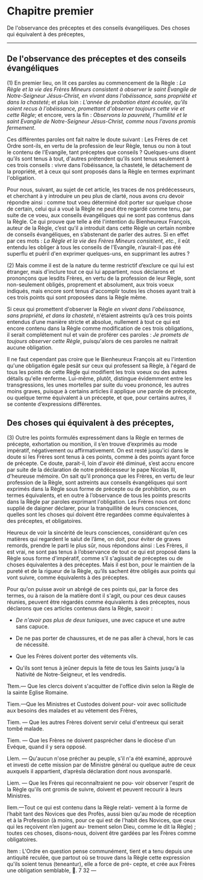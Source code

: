 # Chapitre premier

De l'observance des préceptes et des conseils évangéliques. Des choses qui équivalent à des préceptes,

***

## De l'observance des préceptes et des conseils évangéliques

(1) En premier lieu, on lit ces paroles au commencement de la Règle : *La Règle et la vie des Frères Mineurs consistent à observer le saint Evangile de Notre-Seigneur Jésus-Christ, en vivant dans l'obéissance, sans propriété et dans la chasteté*; et plus loin : *L'année de probation étant écoulée, qu'ils soient recus à l'obéissance, promettant d'observer toujours cette vie et cette Règle*; et encore, vers la fin : *Observons la pauvreté, l'humilité et le saint Evangile de Notre-Seigneur Jésus-Christ, comme nous l'avons promis fermement*. 

Ces différentes paroles ont fait naitre le doute suivant : Les Frères de cet Ordre sont-ils, en vertu de la profession de leur Règle, tenus ou non à tout le contenu de l'Evangile, tant préceptes que conseils ? Quelques-uns disent qu’ils sont tenus à tout, d'autres prétendent qu’ils sont tenus seulement à ces trois conseils : vivre dans l’obéissance, la chasteté, le détachement de la propriété, et à ceux qui sont proposés dans la Règle en termes exprimant l'obligation.

Pour nous, suivant, au sujet de cet article, les traces de nos prédécesseurs, et cherchant à y introduire un peu plus de clarté, nous avons cru devoir répondre ainsi : comme tout voeu déterminé doit porter sur quelque chose de certain, celui qui a voué la Règle ne peut être regardé comme tenu, par suite de ce voeu, aux conseils évangéliques qui ne sont pas contenus dans la Règle. Ce qui prouve que telle a été l'intention du Bienheureux François, auteur de la Règle, c’est qu'il a introduit dans cette Règle un certain nombre de conseils évangéliques, en s’abstenant de parler des autres. Si en effet par ces mots : *La Règle et la vie des Frères Mineurs consistent, etc.*, il eût entendu les obliger à tous les conseils de l'Evangile, n’aurait-il pas été superflu et puéril d'en exprimer quelques-uns, en supprimant les autres ?

(2) Mais comme il est de la nature du terme restrictif d’exclure ce qui lui est étranger, mais d'inclure tout ce qui lui appartient, nous déclarons et prononçons que lesdits Frères, en vertu de la profession de leur Règle, sont non-seulement obligés, proprement et absolument, aux trois voeux indiqués, mais encore sont tenus d'accomplir toutes les choses ayant trait à ces trois points qui sont proposées dans la Règle même.

Si ceux qui promettent d'observer la Règle *en vivant dans l'obéissance, sans propriété, et dans la chasteté*, n'étaient astreints qu’à ces trois points entendus d’une manière stricte et absolue, nullement à tout ce qui est encore contenu dans la Règle comme modification de ces trois obligations, il serait complétement nul et vain de proférer ces paroles : *Je promets de toujours observer cette Règle*, puisqu'alors de ces paroles ne naitrait aucune obligation. 

Il ne faut cependant pas croire que le Bienheureux François ait eu l'intention qu'une obligation égale pesât sur ceux qui professent sa Règle, à l'égard de tous les points de cette Règle qui modifient les trois voeux ou des autres détails qu'elle renferme. Lui-même, plutôt, distingue évidemment entre les transgressions, les unes mortelles par suite du voeu prononcé, les autres moins graves, puisque à certains articles il applique une parole de précepte, ou quelque terme équivalent à un précepte, et que, pour certains autres, il se contente d’expressions différentes.

## Des choses qui équivalent à des préceptes,

(3) Outre les points formulés expressément dans la Règle en termes de précepte, exhortation ou monition, il s’en trouve d’exprimés au mode impératif, négativement ou affirmativement. On est resté jusqu'ici dans le doute si les Frères sont tenus à ces points, comme à des points ayant force de précepte. Ce doute, parait-il, loin d'avoir été diminué, s’est accru encore par suite de la déclaration de notre prédécesseur le pape Nicolas III, d'heureuse mémoire. On sait qu’il prononça que les Frères, en vertu de leur profession de la Règle, sont astreints aux conseils évangéliques qui sont exprimés dans la Règle sous forme de précepte ou de prohibition, ou en termes équivalents, et en outre à l’observance de tous les points prescrits dans la Règle par paroles exprimant l'obligation. Les Frères nous ont donc supplié de daigner déclarer, pour la tranquillité de leurs consciences, quelles sont les choses qui doivent être regardées comme équivalentes à des préceptes, et obligatoires.

Heureux de voir la sincérité de leurs consciences, considérant qu’en ces matières qui regardent le salut de l’âme, on doit, pour éviter de graves remords, prendre le parti le plus sûr, nous répondons ainsi : Les Frères, il est vrai, ne sont pas tenus à l’observance de tout ce qui est proposé dans la Règle sous forme d'impératif, comme s’il s'agissait de préceptes ou de choses équivalentes à des préceptes. Mais il est bon, pour le maintien de la pureté et de la rigueur de la Règle, qu’ils sachent être obligés aux points qui vont suivre, comme équivalents à des préceptes.

Pour qu'on puisse avoir un abrégé de ces points qui, par la force des termes, ou à raison de la matière dont il s'agit, ou pour ces deux causes réunies, peuvent être régardés comme équivalents à des préceptes, nous déclarons que ces articles contenus dans la Règle, savoir :

* *De n'avoir pas plus de deux tuniques*, une avec capuce et une autre sans capuce.

* De ne pas porter de chaussures, et de ne pas aller à cheval, hors le cas de nécessité.

* Que les Frères doivent porter des vétements vils.

* Qu'ils sont tenus à jeûner depuis la féte de tous les Saints jusqu'à la Nativité de Notre-Seigneur, et les vendredis.

Ttem.— Que les clercs doivent s'acquitter de l'office
divin selon la Règle de la sainte Eglise Romaine.

Tiem.—Que les Ministres et Custodes doivent pour-
voir avec sollicitude aux besoins des malades et au
vétement des Frères,

Tiem. — Que les autres Frères doivent servir celui
d'entreeux qui serait tombé malade.

Tiem. — Que les Frères ne doivent pasprécher dans
le diocèse d'un Evéque, quand il y sera opposé.

Llem. — Qu'aucun n'ose précher au peuple, s'il n'a
été examiné, approuvé et investi de cette mission par
de Ministre général ou quelque autre de ceux auxquels il
appartient, d’aprèsla déclaration dont nous avonsparlé.

Liem. — Que les Frères qui reconnaîtraient ne pou-
voir observer l'esprit de la Règle qu'ils ont gromis de
suivre, doivent et peuvent recourir à leurs Ministres.

Ilem.—Tout ce qui est contenu dans la Règle relati-
vement à la forme de l’habit tant des Novices que des
Profès, aussi bien qu'au mode de réception et à la
Profession (à moins, pour ce qui est de l'habit des
Novices, que ceux qui les reçoivent n’en jugent au-
trement selon Dieu, comme le dit la Règle) ; toutes
ces choses, disons-nous, doivent être gardées par
les Frères comme obligatoires.

Item : L'Ordre en question pense communément,
tient et a tenu depuis une antiquité reculée, que
partout où se trouve dans la Règle cette expression
qu'ils soient tenus (teneantur), elle a force de pré-
cepte, et crée aux Frères une obligation semblable,
. 7 32 —

